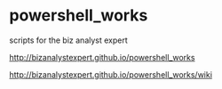powershell_works
================

scripts for the biz analyst expert

http://bizanalystexpert.github.io/powershell_works

http://bizanalystexpert.github.io/powershell_works/wiki
